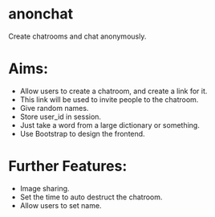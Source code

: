 # anonchat
Create chatrooms and chat anonymously.

# Aims:
* Allow users to create a chatroom, and create a link for it.
* This link will be used to invite people to the chatroom.
* Give random names.
* Store user_id in session.
* Just take a word from a large dictionary or something.
* Use Bootstrap to design the frontend.

# Further Features:
* Image sharing.
* Set the time to auto destruct the chatroom.
* Allow users to set name.